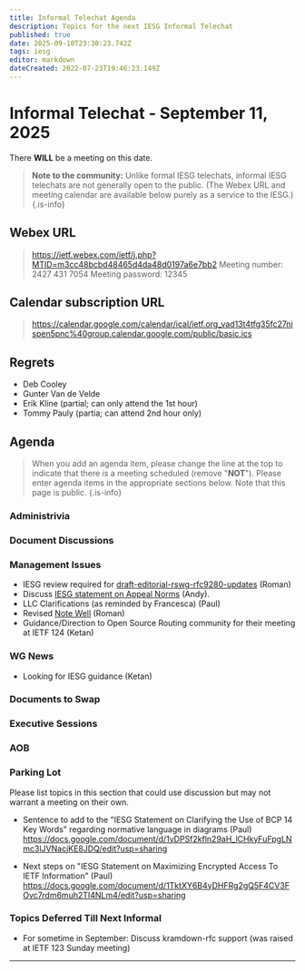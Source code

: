 ```yaml
---
title: Informal Telechat Agenda
description: Topics for the next IESG Informal Telechat
published: true
date: 2025-09-10T23:30:23.742Z
tags: iesg
editor: markdown
dateCreated: 2022-07-23T19:46:23.149Z
---
```


# Informal Telechat - September 11, 2025

There **WILL** be a meeting on this date.

> **Note to the community:** Unlike formal IESG telechats, informal IESG telechats are not generally open to the public. (The Webex URL and meeting calendar are available below purely as a service to the IESG.)
{.is-info}

## Webex URL

> https://ietf.webex.com/ietf/j.php?MTID=m3cc48bcbd48465d4da48d0197a6e7bb2
Meeting number: 2427 431 7054
Meeting password: 12345 


## Calendar subscription URL

> https://calendar.google.com/calendar/ical/ietf.org_vad13t4tfg35fc27nispen5pnc%40group.calendar.google.com/public/basic.ics


## Regrets
* Deb Cooley
* Gunter Van de Velde
* Erik Kline (partial; can only attend the 1st hour)
* Tommy Pauly (partia; can attend 2nd hour only)

## Agenda

> When you add an agenda item, please change the line at the top to indicate that there *is* a meeting scheduled (remove "**NOT**"). Please enter agenda items in the appropriate sections below.
Note that this page is public.
{.is-info}


### Administrivia



### Document Discussions



### Management Issues

* IESG review required for [draft-editorial-rswg-rfc9280-updates](https://datatracker.ietf.org/doc/draft-editorial-rswg-rfc9280-updates/) (Roman)
* Discuss [IESG statement on Appeal Norms](https://docs.google.com/document/d/12wK_kJ2aJ2mGLslrTmd_APzUpqJa43b82PRFMJh2ncI/edit?tab=t.0) (Andy).
* LLC Clarifications (as reminded by Francesca) (Paul)
* Revised [Note Well](https://docs.google.com/document/d/1ckR8rctRir4xZewNe9P7topSpltaNI5E9kSKg1JtIyE/edit) (Roman)
* Guidance/Direction to Open Source Routing community for their meeting at IETF 124 (Ketan)

### WG News 
* Looking for IESG guidance (Ketan)

### Documents to Swap 

### Executive Sessions



### AOB



### Parking Lot
Please list topics in this section that could use discussion but may not warrant a meeting on their own. 

* Sentence to add to the "IESG Statement on Clarifying the Use of BCP 14 Key Words" regarding normative language in diagrams (Paul)
https://docs.google.com/document/d/1yDPSf2kfln29aH_lCHkyFuFpgLNmc3lJVNacjKE8JDQ/edit?usp=sharing

* Next steps on "IESG Statement on Maximizing Encrypted Access To  IETF Information" (Paul)
https://docs.google.com/document/d/1TktXY6B4yDHFRg2gQ5F4CV3FOvc7rdm6muh2TI4NLm4/edit?usp=sharing


### Topics Deferred Till Next Informal 
* For sometime in September: Discuss kramdown-rfc support (was raised at IETF 123 Sunday meeting)


-------


